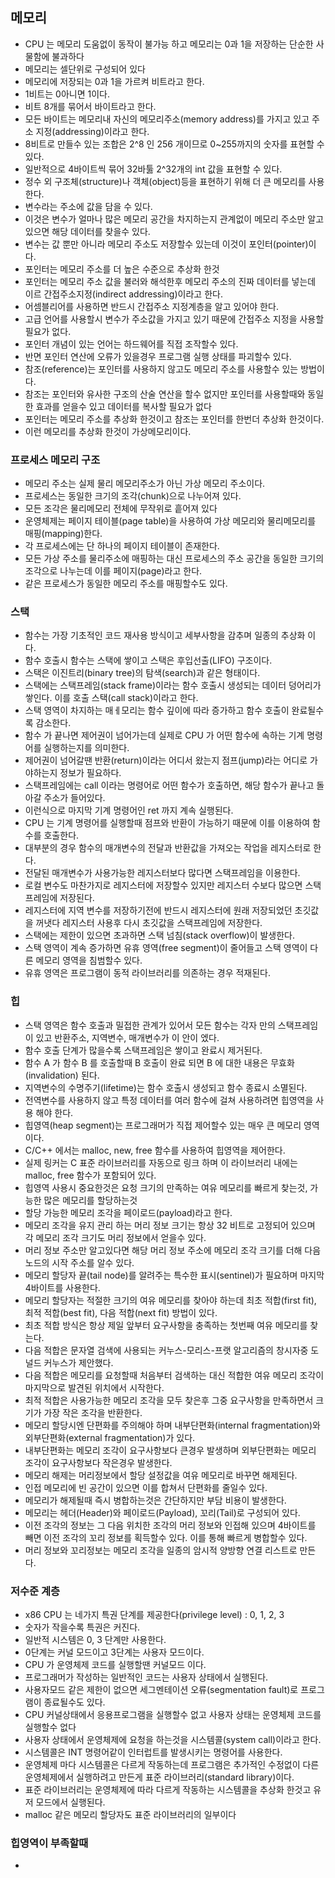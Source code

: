 
## 메모리

* CPU 는 메모리 도움없이 동작이 불가능 하고 메모리는 0과 1을 저장하는 단순한 사물함에 불과하다
* 메모리는 셀단위로 구성되어 있다
* 메모리에 저장되는 0과 1을 가르켜 비트라고 한다.
* 1비트는 0아니면 1이다.
* 비트 8개를 묶어서 바이트라고 한다.
* 모든 바이트는 메모리내 자신의 메모리주소(memory address)를 가지고 있고 주소 지정(addressing)이라고 한다.
* 8비트로 만들수 있는 조합은 2^8 인 256 개이므로 0~255까지의 숫자를 표현할 수 있다.
* 일반적으로 4바이트씩 묶어 32바툻 2^32개의 int 값을 표현할 수 있다.
* 정수 외 구조체(structure)나 객체(object)등을 표현하기 위해 더 큰 메모리를 사용한다.
* 변수라는 주소에 값을 담을 수 있다.
* 이것은 변수가 얼마나 많은 메모리 공간을 차지하는지 관계없이 메모리 주소만 알고있으면 해당 데이터를 찾을수 있다.
* 변수는 값 뿐만 아니라 메모리 주소도 저장할수 있는데 이것이 포인터(pointer)이다.
* 포인터는 메모리 주소를 더 높은 수준으로 추상화 한것
* 포인터는 메모리 주소 값을 불러와 해석한후 메모리 주소의 진짜 데이터를 넣는데 이르 간접주소지정(indirect addressing)이라고 한다.
* 어셈블리어를 사용하면 반드시 간접주소 지정계층을 알고 있어야 한다.
* 고급 언어를 사용할시 변수가 주소값을 가지고 있기 때문에 간접주소 지정을 사용할 필요가 없다.
* 포인터 개념이 있는 언어는 하드웨어를 직접 조작할수 있다.
* 반면 포인터 연산에 오류가 있을경우 프로그램 실행 상태를 파괴할수 있다.
* 참조(reference)는 포인터를 사용하지 않고도 메모리 주소를 사용할수 있는 방법이다.
* 참조는 포인터와 유사한 구조의 산술 연산을 할수 없지만 포인터를 사용할때와 동일한 효과를 얻을수 있고 데이터를 복사할 필요가 없다
* 포인터는 메모리 주소를 추상화 한것이고 참조는 포인터를 한번더 추상화 한것이다.
* 이런 메모리를 추상화 한것이 가상메모리이다.

### 프로세스 메모리 구조

* 메모리 주소는 실제 물리 메모리주소가 아닌 가상 메모리 주소이다.
* 프로세스는 동일한 크기의 조각(chunk)으로 나누어져 있다.
* 모든 조각은 물리메모리 전체에 무작위로 흩어져 있다
* 운영체제는 페이지 테이블(page table)을 사용하여 가상 메모리와 물리메모리를 매핑(mapping)한다.
* 각 프로세스에는 단 하나의 페이지 테이블이 존재한다.
* 모든 가상 주소를 물리주소에 매핑하는 대신 프로세스의 주소 공간을 동일한 크기의 조각으로 나누는데 이를 페이지(page)라고 한다.
* 같은 프로세스가 동일한 메모리 주소를 매핑할수도 있다.

### 스택

* 함수는 가장 기초적인 코드 재사용 방식이고 세부사항을 감추며 일종의 추상화 이다.
* 함수 호출시 함수는 스택에 쌓이고 스택은 후입선출(LIFO) 구조이다.
* 스택은 이진트리(binary tree)의 탐색(search)과 같은 형태이다.
* 스택에는 스택프레임(stack frame)이라는 함수 호출시 생성되는 데이터 덩어리가 쌓인다. 이를 호출 스택(call stack)이라고 한다.
* 스택 영역이 차지하는 매ㅔ모리는 함수 깊이에 따라 증가하고 함수 호출이 완료될수록 감소한다.
* 함수 가 끝나면 제어권이 넘어가는데 실제로 CPU 가 어떤 함수에 속하는 기계 명령어를 실행하는지를 의미한다.
* 제어권이 넘어갈땐 반환(return)이라는 어디서 왔는지 점프(jump)라는 어디로 가야하는지 정보가 필요하다.
* 스택프레임에는 call 이라는 명령어로 어떤 함수가 호출하면, 해당 함수가 끝나고 돌아갈 주소가 들어있다.
* 이런식으로 마지막 기계 명령어인 ret 까지 계속 실행된다.
* CPU 는 기계 명령어를 실행할때 점프와 반환이 가능하기 때문에 이를 이용하여 함수를 호출한다.
* 대부분의 경우 함수의 매개변수의 전달과 반환값을 가져오는 작업을 레지스터로 한다.
* 전달된 매개변수가 사용가능한 레지스터보다 많다면 스택프레임을 이용한다.
* 로컬 변수도 마찬가지로 레지스터에 저장할수 있지만 레지스터 수보다 많으면 스택프레임에 저장된다.
* 레지스터에 지역 변수를 저장하기전에 반드시 레지스터에 원래 저장되었던 초깃값을 꺼냇다 레지스터 사용후 다시 초깃값을 스택프레임에 저장한다.
* 스택에는 제한이 있으면 초과하면 스택 넘침(stack overflow)이 발생한다.
* 스택 영역이 계속 증가하면 유휴 영역(free segment)이 줄어들고 스택 영역이 다른 메모리 영역을 침범할수 있다.
* 유휴 영역은 프로그램이 동적 라이브러리를 의존하는 경우 적재된다.

### 힙

* 스택 영역은 함수 호출과 밀접한 관계가 있어서 모든 함수는 각자 만의 스택프레임이 있고 반환주소, 지역변수, 매개변수가 이 안이 엤다.
* 함수 호출 단계가 많을수록 스택프레임은 쌓이고 완료시 제거된다.
* 함수 A 가 함수 B 를 호출할때 B 호출이 완료 되면 B 에 대한 내용은 무효화(invalidation) 된다.
* 지역변수의 수명주기(lifetime)는 함수 호출시 생성되고 함수 종료시 소멸된다.
* 전역변수를 사용하지 않고 특정 데이터를 여러 함수에 걸쳐 사용하려면 힙영역을 사용 해야 한다.
* 힙영역(heap segment)는 프로그래머가 직접 제어할수 있는 매우 큰 메모리 영역이다.
* C/C++ 에서는 malloc, new, free 함수를 사용하여 힙영역을 제어한다.
* 실제 링커는 C 표준 라이브러리를 자동으로 링크 하며 이 라이브러리 내에는 malloc, free 함수가 포함되어 있다.
* 힙영역 사용시 중요한것은 요청 크기의 만족하는 여유 메모리를 빠르게 찾는것, 가능한 많은 메모리를 할당하는것
* 할당 가능한 메모리 조각을 페이로드(payload)라고 한다.
* 메모리 조각을 유지 관리 하는 머리 정보 크기는 항상 32 비트로 고정되어 있으며 각 메모리 조각 크기도 머리 정보에서 얻을수 있다.
* 머리 정보 주소만 알고있다면 해당 머리 정보 주소에 메모리 조각 크기를 더해 다음 노드의 시작 주소를 알수 있다.
* 메모리 할당자 끝(tail node)를 알려주는 특수한 표시(sentinel)가 필요하며 마지막 4바이트를 사용한다.
* 메모리 할당자는 적절한 크기의 여유 메모리를 찾아야 하는데 최초 적합(first fit), 최적 적합(best fit), 다음 적합(next fit) 방법이 있다.
* 최초 적합 방식은 항상 제일 앞부터 요구사항을 충족하는 첫번째 여유 메모리를 찾는다.
* 다음 적합은 문자열 검색에 사용되는 커누스-모리스-프랫 알고리즘의 창시자중 도널드 커누스가 제안했다.
* 다음 적합은 메모리를 요청할때 처음부터 검색하는 대신 적합한 여유 메모리 조각이 마지막으로 발견된 위치에서 시작한다.
* 최적 적합은 사용가능한 메모리 조각을 모두 찾은후 그중 요구사항을 만족하면서 크기가 가장 작은 조각을 반환한다.
* 메모리 할당시엔 단편화를 주의해야 하며 내부단편화(internal fragmentation)와 외부단편화(external fragmentation)가 있다.
* 내부단편화는 메모리 조각이 요구사항보다 큰경우 발생하며 외부단편화는 메모리 조각이 요구사항보다 작은경우 발생한다.
* 메모리 해제는 머리정보에서 할당 설정값을 여유 메모리로 바꾸면 해제된다.
* 인접 메모리에 빈 공간이 있으면 이를 합쳐서 단편화를 줄일수 있다.
* 메모리가 해제될때 즉시 병합하는것은 간단하지만 부담 비용이 발생한다.
* 메모리는 헤더(Header)와 페이로드(Payload), 꼬리(Tail)로 구성되어 있다.
* 이전 조각의 정보는 그 다음 위치한 조각의 머리 정보와 인접해 있으며 4바이트를 빼면 이전 조각의 꼬리 정보를 획득할수 있다. 이를 통해 빠르게 병합할수 있다.
* 머리 정보와 꼬리정보는 메모리 조각을 일종의 암시적 양방향 연결 리스트로 만든다.

### 저수준 계층

* x86 CPU 는 네가지 특권 단계를 제공한다(privilege level) : 0, 1, 2, 3
* 숫자가 작을수록 특권은 커진다.
* 일반적 시스템은 0, 3 단계만 사용한다.
* 0단계는 커널 모드이고 3단계는 사용자 모드이다.
* CPU 가 운영체제 코드를 실행할땐 커널모드 이다.
* 프로그래머가 작성하는 일반적인 코드는 사용자 상태에서 실행된다.
* 사용자모드 같은 제한이 없으면 세그멘테이션 오류(segmentation fault)로 프로그램이 종료될수도 있다.
* CPU 커널상태에서 응용프로그램을 실행할수 없고 사용자 상태는 운영체제 코드를 실행할수 없다
* 사용자 상태에서 운영체제에 요청을 하는것을 시스템콜(system call)이라고 한다.
* 시스템콜은 INT 명령어같이 인터럽트를 발생시키는 명령어를 사용한다.
* 운영체제 마다 시스템콜은 다르게 작동하는데 프로그램은 추가적인 수정없이 다른 운영체제에서 실행하려고 만든게 표준 라이브러리(standard library)이다.
* 표준 라이브러리는 운영체제에 따라 다르게 작동하는 시스템콜을 추상화 한것고 유저 모드에서 실행된다.
* malloc 같은 메모리 할당자도 표준 라이브러리의 일부이다

### 힙영역이 부족할때

* 